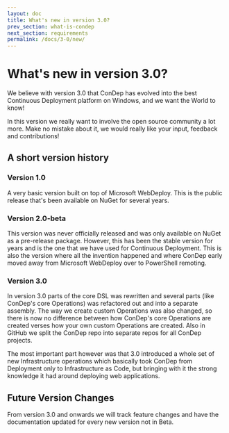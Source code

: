 ```yaml
---
layout: doc
title: What's new in version 3.0?
prev_section: what-is-condep
next_section: requirements
permalink: /docs/3-0/new/
---
```


What's new in version 3.0?
==========================

We believe with version 3.0 that ConDep has evolved into the best Continuous Deployment platform on Windows, and we want the World to know!  

<div class="note info">
  <p>
		In this version we really want to involve the open source community a lot more. Make no mistake about it, we would really like your input, feedback and contributions!
	</p>
</div>

## A short version history

### Version 1.0
A very basic version built on top of Microsoft WebDeploy. This is the public release that's been available on NuGet for several years.

### Version 2.0-beta
This version was never officially released and was only available on NuGet as a pre-release package. However, this has been the stable version for years and is the one that we have used for Continuous Deployment. This is also the version where all the invention happened and where ConDep early moved away from Microsoft WebDeploy over to PowerShell remoting.

### Version 3.0
In version 3.0 parts of the core DSL was rewritten and several parts (like ConDep's core Operations) was refactored out and into a separate assembly. The way we create custom Operations was also changed, so there is now no difference between how ConDep's core Operations are created verses how your own custom Operations are created. Also in GitHub we split the ConDep repo into separate repos for all ConDep projects.

The most important part however was that 3.0 introduced a whole set of new Infrastructure operations which basically took ConDep from Deployment only to Infrastructure as Code, but bringing with it the strong knowledge it had around deploying web applications.

<div class="note info">
	<h2>Future Version Changes</h2>
  <p>
		From version 3.0 and onwards we will track feature changes and have the documentation updated for every new version not in Beta.	
	</p>
</div>

